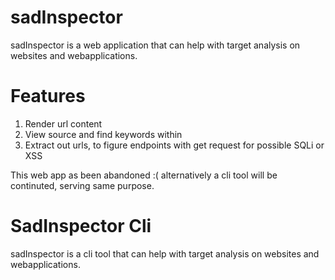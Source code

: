 # sadInspector
sadInspector is a web application that can help with target analysis on websites and webapplications.

# Features
1. Render url content
2. View source and find keywords within
3. Extract out urls, to figure endpoints with get request for possible SQLi or XSS

This web app as been abandoned :( 
    alternatively a cli tool will be continuted, serving same purpose.

# SadInspector Cli

sadInspector is a cli tool that can help with target analysis on websites and webapplications.